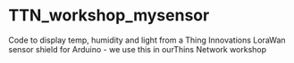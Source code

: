 # TTN_workshop_mysensor
Code to display temp, humidity and light from a Thing Innovations LoraWan sensor shield for Arduino - we use this in ourThins Network workshop
